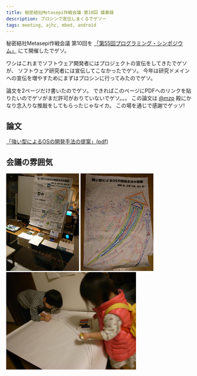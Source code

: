 ```yaml
---
title: 秘密結社Metasepi作戦会議 第10回 議事録
description: プロシンで宣伝しまくるでゲソー
tags: meeting, ajhc, mbed, android
---
```


秘密結社Metasepi作戦会議 第10回を
[「第55回プログラミング・シンポジウム」](http://www.ipsj.or.jp/prosym/55/55CFA.html)
にて開催したでゲソ。

ワシはこれまでソフトウェア開発者にはプロジェクトの宣伝をしてきたでゲソが、
ソフトウェア研究者には宣伝してこなかったでゲソ。
今年は研究ドメインへの宣伝を増やすためにまずはプロシンに行ってみたのでゲソ。

論文を2ページだけ書いたのでゲソ。
できればこのページにPDFへのリンクを貼りたいのでゲソがまだ許可がおりていないでゲソ。。。
この論文は [\@mzp](https://twitter.com/mzp) 殿にかなり念入りな推敲をしてもらったじゃなイカ。
この場を通じで感謝でゲッソ!

## 論文

[「強い型によるOSの開発手法の提案」(pdf)](/doc/20140110_prosym55.pdf)

## 会議の雰囲気

![](/img/20140110_poster3.jpg)
![](/img/20140110_poster2.jpg)
![](/img/20140110_poster1.jpg)
